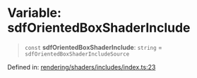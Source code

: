 # Variable: sdfOrientedBoxShaderInclude

> `const` **sdfOrientedBoxShaderInclude**: `string` = `sdfOrientedBoxShaderIncludeSource`

Defined in: [rendering/shaders/includes/index.ts:23](https://github.com/Forge-Game-Engine/Forge/blob/04af294b0d108e7e60d1ae9f40eaa3ca76ca176a/src/rendering/shaders/includes/index.ts#L23)
